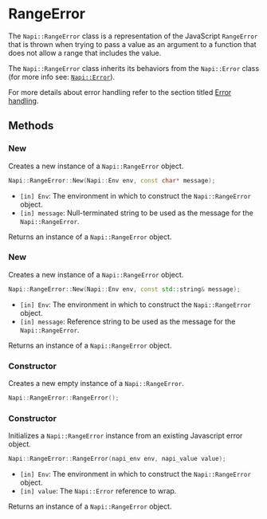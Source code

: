 # RangeError

The `Napi::RangeError` class is a representation of the JavaScript `RangeError` that is
thrown when trying to pass a value as an argument to a function that does not allow
a range that includes the value.

The `Napi::RangeError` class inherits its behaviors from the `Napi::Error` class (for
more info see: [`Napi::Error`](error.md)).

For more details about error handling refer to the section titled [Error handling](error_handling.md).

## Methods

### New

Creates a new instance of a `Napi::RangeError` object.

```cpp
Napi::RangeError::New(Napi::Env env, const char* message);
```

- `[in] Env`: The environment in which to construct the `Napi::RangeError` object.
- `[in] message`: Null-terminated string to be used as the message for the `Napi::RangeError`.

Returns an instance of a `Napi::RangeError` object.

### New

Creates a new instance of a `Napi::RangeError` object.

```cpp
Napi::RangeError::New(Napi::Env env, const std::string& message);
```

- `[in] Env`: The environment in which to construct the `Napi::RangeError` object.
- `[in] message`: Reference string to be used as the message for the `Napi::RangeError`.

Returns an instance of a `Napi::RangeError` object.

### Constructor

Creates a new empty instance of a `Napi::RangeError`.

```cpp
Napi::RangeError::RangeError();
```

### Constructor

Initializes a `Napi::RangeError` instance from an existing Javascript error object.

```cpp
Napi::RangeError::RangeError(napi_env env, napi_value value);
```

- `[in] Env`: The environment in which to construct the `Napi::RangeError` object.
- `[in] value`: The `Napi::Error` reference to wrap.

Returns an instance of a `Napi::RangeError` object.
